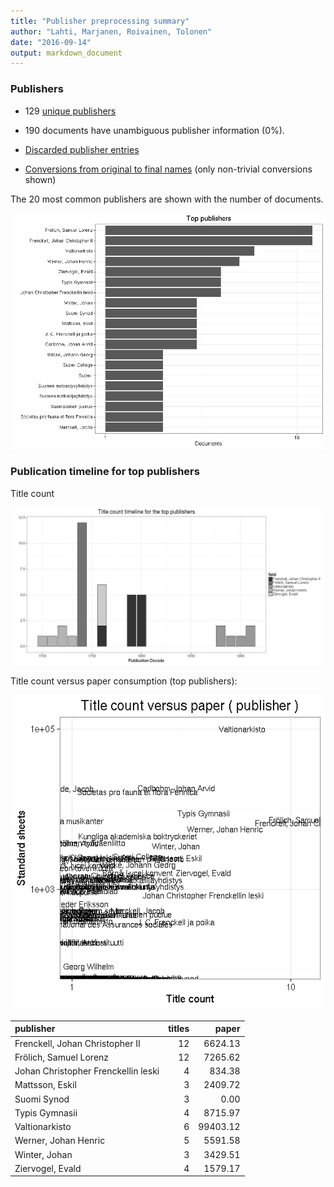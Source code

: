 ```yaml
---
title: "Publisher preprocessing summary"
author: "Lahti, Marjanen, Roivainen, Tolonen"
date: "2016-09-14"
output: markdown_document
---
```



### Publishers

 * 129 [unique publishers](output.tables/publisher_accepted.csv)

 * 190 documents have unambiguous publisher information (0%). 

 * [Discarded publisher entries](output.tables/publisher_discarded.csv)

 * [Conversions from original to final names](output.tables/publisher_conversion_nontrivial.csv) (only non-trivial conversions shown)


The 20 most common publishers are shown with the number of documents. 

![plot of chunk summarypublisher2](figure/summarypublisher2-1.png)

### Publication timeline for top publishers

Title count

![plot of chunk summaryTop10pubtimeline](figure/summaryTop10pubtimeline-1.png)



Title count versus paper consumption (top publishers):

![plot of chunk publishertitlespapers](figure/publishertitlespapers-1.png)

|publisher                           | titles|    paper|
|:-----------------------------------|------:|--------:|
|Frenckell, Johan Christopher II     |     12|  6624.13|
|Frölich, Samuel Lorenz              |     12|  7265.62|
|Johan Christopher Frenckellin leski |      4|   834.38|
|Mattsson, Eskil                     |      3|  2409.72|
|Suomi Synod                         |      3|     0.00|
|Typis Gymnasii                      |      4|  8715.97|
|Valtionarkisto                      |      6| 99403.12|
|Werner, Johan Henric                |      5|  5591.58|
|Winter, Johan                       |      3|  3429.51|
|Ziervogel, Evald                    |      4|  1579.17|


